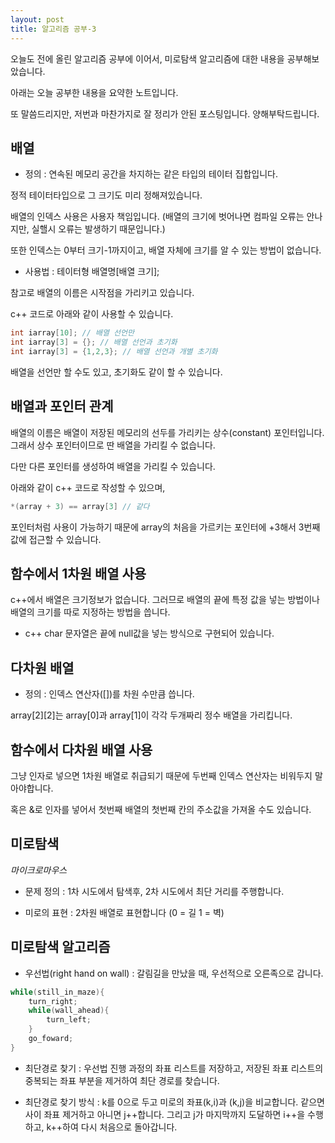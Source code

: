 ```yaml
---
layout: post
title: 알고리즘 공부-3
---
```


오늘도 전에 올린 알고리즘 공부에 이어서, 미로탐색 알고리즘에 대한 내용을 공부해보았습니다.

아래는 오늘 공부한 내용을 요약한 노트입니다.

또 말씀드리지만, 저번과 마찬가지로 잘 정리가 안된 포스팅입니다. 양해부탁드립니다.

## 배열

* 정의 : 연속된 메모리 공간을 차지하는 같은 타입의 테이터 집합입니다.

정적 테이터타입으로 그 크기도 미리 정해져있습니다.

배열의 인덱스 사용은 사용자 책임입니다.
(배열의 크기에 벗어나면 컴파일 오류는 안나지만, 실핼시 오류는 발생하기 때문입니다.)

또한 인덱스는 0부터 크기-1까지이고, 배열 자체에 크기를 알 수 있는 방법이 없습니다.

* 사용법 : 테이터형 배열명[배열 크기];

참고로 배열의 이름은 시작점을 가리키고 있습니다.

c++ 코드로 아래와 같이 사용할 수 있습니다.

```c++
int iarray[10]; // 배열 선언만
int iarray[3] = {}; // 배열 선언과 초기화
int iarray[3] = {1,2,3}; // 배열 선언과 개별 초기화
```

배열을 선언만 할 수도 있고, 초기화도 같이 할 수 있습니다.

## 배열과 포인터 관계

배열의 이름은 배열이 저장된 메모리의 선두를 가리키는 상수(constant) 포인터입니다.
그래서 상수 포인터이므로 딴 배열을 가리킬 수 없습니다.

다만 다른 포인터를 생성하여 배열을 가리킬 수 있습니다.

아래와 같이 c++ 코드로 작성할 수 있으며,

```c++
*(array + 3) == array[3] // 같다
```

포인터처럼 사용이 가능하기 때문에 array의 처음을 가르키는 포인터에 +3해서 3번째 값에 접근할 수 있습니다.

## 함수에서 1차원 배열 사용

c++에서 배열은 크기정보가 없습니다.
그러므로 배열의 끝에 특정 값을 넣는 방법이나 배열의 크기를 따로 지정하는 방법을 씁니다.

* c++ char 문자열은 끝에 null값을 넣는 방식으로 구현되어 있습니다.

## 다차원 배열

* 정의 : 인덱스 연산자([])를 차원 수만큼 씁니다.

array[2][2]는 array[0]과 array[1]이 각각 두개짜리 정수 배열을 가리킵니다.

## 함수에서 다차원 배열 사용

그냥 인자로 넣으면 1차원 배열로 취급되기 때문에 두번째 인덱스 연산자는 비워두지 말아야합니다.

혹은 &로 인자를 넣어서 첫번째 배열의 첫번째 칸의 주소값을 가져올 수도 있습니다.

## 미로탐색

*마이크로마우스*

* 문제 정의 : 1차 시도에서 탐색후, 2차 시도에서 최단 거리를 주행합니다.

* 미로의 표현 : 2차원 배열로 표현합니다 (0 = 길 1 = 벽)

## 미로탐색 알고리즘 

* 우선법(right hand on wall) : 갈림길을 만났을 때, 우선적으로 오른족으로 갑니다.

```c++
while(still_in_maze){
    turn_right;
    while(wall_ahead){
        turn_left;
    }
    go_foward;
}
```

* 최단경로 찾기 : 우선법 진행 과정의 좌표 리스트를 저장하고, 저장된 좌표 리스트의 중복되는 좌표 부분을 제거하여 최단 경로를 찾습니다.

* 최단경로 찾기 방식 : k를 0으로 두고 미로의 좌표(k,i)과 (k,j)을 비교합니다.
같으면 사이 좌표 제거하고 아니면 j++합니다. 
그리고 j가 마지막까지 도달하면 i++을 수행하고, k++하여 다시 처음으로 돌아갑니다.